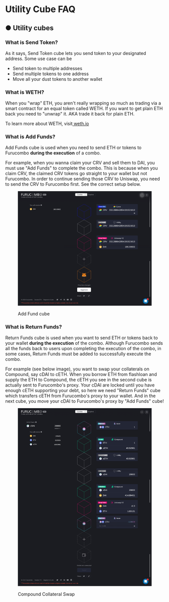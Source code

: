 # Utility Cube FAQ

## ● Utility cubes

### What is Send Token?

As it says, Send Token cube lets you send token to your designated address. Some use case can be

* Send token to multiple addresses
* Send multiple tokens to one address
* Move all your dust tokens to another wallet

### What is WETH?

When you "wrap" ETH, you aren't really wrapping so much as trading via a smart contract for an equal token called WETH. If you want to get plain ETH back you need to "unwrap" it. AKA trade it back for plain ETH.

To learn more about WETH, visit[ weth.io](https://weth.io/)

### What is Add Funds?

Add Funds cube is used when you need to send ETH or tokens to Furucombo **during the execution** of a combo.&#x20;

For example, when you wanna claim your CRV and sell them to DAI, you must use "Add Funds" to complete the combo. This is because when you claim CRV, the claimed CRV tokens go straight to your wallet but not Furucombo. In order to continue sending those CRV to Uniswap, you need to send the CRV to Furucombo first. See the correct setup below.

<figure><img src="../../.gitbook/assets/image (18).png" alt="Add Fund cube"><figcaption><p>Add Fund cube</p></figcaption></figure>

### What is Return Funds?

Return Funds cube is used when you want to send ETH or tokens back to your wallet **during the execution** of the combo. Although Furucombo sends all the funds back to users upon completing the execution of the combo, in some cases, Return Funds must be added to successfully execute the combo.&#x20;

For example (see below image), you want to swap your collaterals on Compound, say cDAI to cETH. When you borrow ETH from flashloan and supply the ETH to Compound, the cETH you see in the second cube is actually sent to Furucombo's proxy. Your cDAI are locked until you have enough cETH supporting your debt, so here we need "Return Funds" cube which transfers cETH from Furucombo's proxy to your wallet. And in the next cube, you move your cDAI to Furucombo's proxy by "Add Funds" cube!

<figure><img src="../../.gitbook/assets/image (35).png" alt="Compound cToken Collateral Swap"><figcaption><p>Compound Collateral Swap</p></figcaption></figure>
